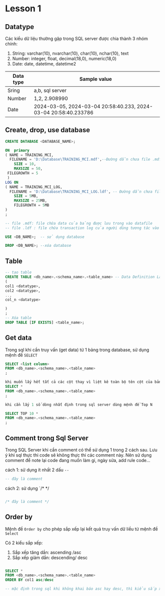 # Lesson 1

## Datatype
Các kiểu dữ liệu thường gặp trong SQL server được chia thành 3 nhóm chính:
1. String: varchar(10), nvarchar(10), char(10), nchar(10), text
2. Number: integer, float, decimal(18,0), numeric(18,0)
4. Date: date, datetime, datetime2

| Data type      | Sample value |
| ----------- | ----------- |
| Sring      | a,b, sql server       |
| Number   | 1,2, 2.908990        |
|Date| 2024-03-05, 2024-03-04 20:58:40.233, 2024-03-04 20:58:40.233786

## Create, drop, use database
```sql
CREATE DATABASE <DATABASE_NAME>;

ON  primary 
( NAME = TRAINING_MCI,  
  FILENAME = 'D:\Database\TRAINING_MCI.mdf',--Đường dẫn chưa file .mdf
    SIZE = 10,  
    MAXSIZE = 50,  
 FILEGROWTH = 5 
 )  
LOG ON  
( NAME = TRAINING_MCI_LOG,  
  FILENAME = 'D:\Database\TRAINING_MCI_LOG.ldf', -- Đường dẫn chưa file .ldf
    SIZE = 5MB,  
    MAXSIZE = 25MB,  
    FILEGROWTH = 5MB 
)
;

-- file .mdf: file chứa data của bảng được lưu trong vào datafile
-- file .ldf : file chứa transaction log của người dùng tương tác vào database

USE <DB_NAME>;  -- sử dụng database

DROP <DB_NAME>; --xóa database
```
## Table
```sql
-- tạo table
CREATE TABLE <db_name>.<schema_name>.<table_name> -- Data Definition Languague
(
col1 <datatype>,
col2 <datatype>,
...
col_n <datatype>

)
;
-- Xóa table
DROP TABLE [IF EXISTS] <table_name>;


```

## Get data 
Trong sql khi cần truy vấn (get data) từ 1 bảng trong database, sử dụng mệnh đề `SELECT`

```sql
SELECT <list column>
FROM <db_name>.<schema_name>.<table_name>
;

khi muốn lấy hết tất cả các cột thay vì liệt kê toàn bộ tên cột của bảng ta thay thế bằng ký tự `*`
SELECT *
FROM <db_name>.<schema_name>.<table_name>
;

khi cần lấy 1 số dòng nhất định trong sql server dùng mệnh đề Top N

SELECT TOP 10 *
FROM <db_name>.<schema_name>.<table_name>
;

```

## Comment trong Sql Server
Trong SQL Server khi cần comment có thể sử dụng 1 trong 2 cách sau. Lưu ý khi sql thực thi code sẽ không thực thi các comment này. Nên sử dụng comment để note lại code đang muốn làm gi, ngày sửa, add rule code...

cách 1: sử dụng ít nhất 2 dấu `--`
```sql
-- đây là comment

```
cách 2: sử dụng `/* */
```sql

/* đây là comment */
```

## Order by
Mệnh đề `Order by` cho phép sắp xếp lại kết quả truy vấn dữ liều từ mệnh đề `Select`

Có 2 kiểu sắp xếp:
1. Sắp xếp tăng dần: ascending /asc
2. Sắp xếp giảm dần: descending/ desc

```sql

SELECT * 
FROM <db_name>.<schema_name>.<table_name>
ORDER BY col1 asc/desc

-- mặc định trong sql khi không khai báo asc hay desc, thì kiểu sắp xếp sẽ là asc (tăng dần)

```